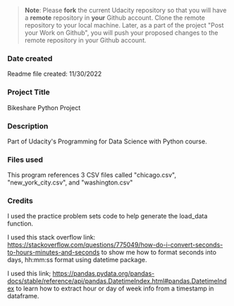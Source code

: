 >**Note**: Please **fork** the current Udacity repository so that you will have a **remote** repository in **your** Github account. Clone the remote repository to your local machine. Later, as a part of the project "Post your Work on Github", you will push your proposed changes to the remote repository in your Github account.

### Date created
Readme file created: 11/30/2022

### Project Title
Bikeshare Python Project

### Description
Part of Udacity's Programming for Data Science with Python course.

### Files used
This program references 3 CSV files called "chicago.csv", "new_york_city.csv", and "washington.csv"

### Credits
I used the practice problem sets code to help generate the load_data function.

I used this stack overflow link: https://stackoverflow.com/questions/775049/how-do-i-convert-seconds-to-hours-minutes-and-seconds
    to show me how to format seconds into days, hh:mm:ss format using datetime package.

I used this link; https://pandas.pydata.org/pandas-docs/stable/reference/api/pandas.DatetimeIndex.html#pandas.DatetimeIndex
    to learn how to extract hour or day of week info from a timestamp in dataframe.
